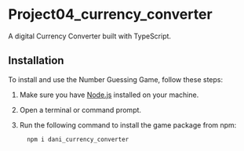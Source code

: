 # Project04_currency_converter

A digital  Currency Converter built with TypeScript.

## Installation

To install and use the Number Guessing Game, follow these steps:

1. Make sure you have [Node.js](https://nodejs.org) installed on your machine.

2. Open a terminal or command prompt.

3. Run the following command to install the game package from npm:

   ```bash
     npm i dani_currency_converter
